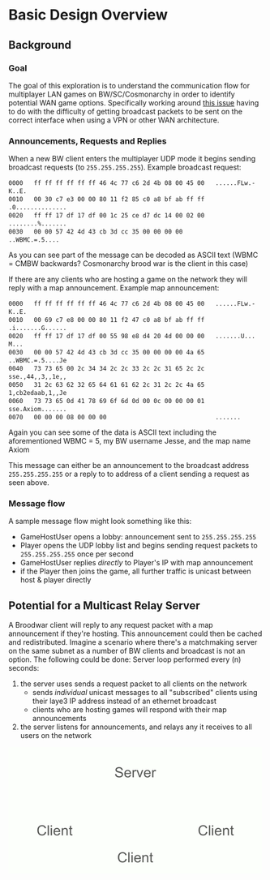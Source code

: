 # Basic Design Overview

## Background
### Goal
The goal of this exploration is to understand the communication flow for multiplayer LAN games on BW/SC/Cosmonarchy in order to identify potential WAN game options. Specifically working around [this issue](https://docs.zerotier.com/windows-lan-game/) having to do with the difficulty of getting broadcast packets to be sent on the correct interface when using a VPN or other WAN architecture.

### Announcements, Requests and Replies

When a new BW client enters the multiplayer UDP mode it begins sending broadcast requests (to `255.255.255.255`).
Example broadcast request:
```
0000   ff ff ff ff ff ff 46 4c 77 c6 2d 4b 08 00 45 00   ......FLw.-K..E.
0010   00 30 c7 e3 00 00 80 11 f2 85 c0 a8 bf ab ff ff   .0..............
0020   ff ff 17 df 17 df 00 1c 25 ce d7 dc 14 00 02 00   ........%.......
0030   00 00 57 42 4d 43 cb 3d cc 35 00 00 00 00         ..WBMC.=.5....
```
As you can see part of the message can be decoded as ASCII text (WBMC = CMBW backwards? Cosmonarchy brood war is the client in this case)

If there are any clients who are hosting a game on the network they will reply with a map announcement.
Example map announcement:
```
0000   ff ff ff ff ff ff 46 4c 77 c6 2d 4b 08 00 45 00   ......FLw.-K..E.
0010   00 69 c7 e8 00 00 80 11 f2 47 c0 a8 bf ab ff ff   .i.......G......
0020   ff ff 17 df 17 df 00 55 98 e8 d4 20 4d 00 00 00   .......U... M...
0030   00 00 57 42 4d 43 cb 3d cc 35 00 00 00 00 4a 65   ..WBMC.=.5....Je
0040   73 73 65 00 2c 34 34 2c 2c 33 2c 2c 31 65 2c 2c   sse.,44,,3,,1e,,
0050   31 2c 63 62 32 65 64 61 61 62 2c 31 2c 2c 4a 65   1,cb2edaab,1,,Je
0060   73 73 65 0d 41 78 69 6f 6d 0d 00 0c 00 00 00 01   sse.Axiom.......
0070   00 00 00 08 00 00 00                              .......
```
Again you can see some of the data is ASCII text including the aforementioned WBMC = 5, my BW username Jesse, and the map name Axiom

This message can either be an announcement to the broadcast address `255.255.255.255` or a reply to to address of a client sending a request as seen above.

### Message flow
A sample message flow might look something like this:
- GameHostUser opens a lobby: announcement sent to `255.255.255.255`
- Player opens the UDP lobby list and begins sending request packets to `255.255.255.255` once per second
- GameHostUser replies _directly_ to Player's IP with map announcement
- if the Player then joins the game, all further traffic is unicast between host & player directly

## Potential for a Multicast Relay Server
A Broodwar client will reply to any request packet with a map announcement if they're hosting. This announcement could then be cached and redistributed. Imagine a scenario where there's a matchmaking server on the same subnet as a number of BW clients and broadcast is not an option. The following could be done:
Server loop performed every (n) seconds:

1. the server uses sends a request packet to all clients on the network
   - sends _individual_ unicast messages to all "subscribed" clients using their laye3 IP address instead of an ethernet broadcast
   - clients who are hosting games will respond with their map announcements
2. the server listens for announcements, and relays any it receives to all users on the network

![Animation of server communication flow](servercomm.gif)
